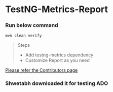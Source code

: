 # TestNG-Metrics-Report

### Run below command
```mvn clean verify```

> Steps
> - Add testng-metrics dependency
> - Customize Report as you need

[Please refer the Contributors page](https://github.com/adiralashiva8/testng-metrics)

### Shwetabh downloaded it for testing ADO





